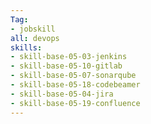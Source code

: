 ```yaml
---
Tag: 
- jobskill
all: devops
skills:
- skill-base-05-03-jenkins
- skill-base-05-10-gitlab
- skill-base-05-07-sonarqube
- skill-base-05-18-codebeamer
- skill-base-05-04-jira
- skill-base-05-19-confluence
---
```


